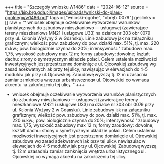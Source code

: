 +++
title = "Szczegóły wniosku W1486"
date = "2024-06-12"
source = "https://bip.brg.gda.pl/images/uploads/wnioski-do-planu-ogolnego/w1486.pdf"
tags = ["wnioski-ogolne", "obręb: 0079"]
geolinks = []
raw = "* wniosek obejmuje oczekiwanie wytworzenia warunków planistycznych do zabudowy mieszkaniowo — usługowej (zawierające tereny mieszkaniowe MN21 i usługowe U33) na działce nr 303 obr 0079 przy ul. Kolonia Wyżyny 2 w Gdańsku). Linie zabudowy jak na załączniku graficznym; wielkość pow. zabudowy do pow. działki max. 51%, tj. max. 220 m.kw.; pow. biologicznie czynna do 20%; intensywność ' zabudowy max. 1,75, wysokość zabudowy max 12 m; formy zabudowy: dowolne; kształt dachu: strony o symetrycznym układzie połaci. Celem ustalenia możliwości inwestycyjnych jest przestrzenne domknięcie ul. Ojcowskiej zabudową wg zasad adekwatnych jak przy tej ulicy, nawiązując w elewacjach do 4-5 modułów jak przy ul. Ojcowskiej. Zabudowę wyższą tj. 12 m uzasadnia zamiar zamknięcia wnętrza urbanistycznego ul. Ojcowskiej co wymaga akcentu na zakończeniu tej ulicy. "
+++

* wniosek obejmuje oczekiwanie wytworzenia warunków planistycznych do zabudowy
mieszkaniowo — usługowej (zawierające tereny mieszkaniowe MN21 i usługowe U33) na działce nr 303 obr
0079 przy ul. Kolonia Wyżyny 2 w Gdańsku). Linie zabudowy jak na załączniku graficznym; wielkość pow.
zabudowy do pow. działki max. 51%, tj. max. 220 m.kw.; pow. biologicznie czynna do 20%; intensywność
' zabudowy max. 1,75, wysokość zabudowy max 12 m; formy zabudowy: dowolne; kształt dachu: strony o
symetrycznym układzie połaci. Celem ustalenia możliwości inwestycyjnych jest przestrzenne domknięcie ul.
Ojcowskiej zabudową wg zasad adekwatnych jak przy tej ulicy, nawiązując w elewacjach do 4-5 modułów jak
przy ul. Ojcowskiej. Zabudowę wyższą tj. 12 m uzasadnia zamiar zamknięcia wnętrza urbanistycznego ul.
Ojcowskiej co wymaga akcentu na zakończeniu tej ulicy.



